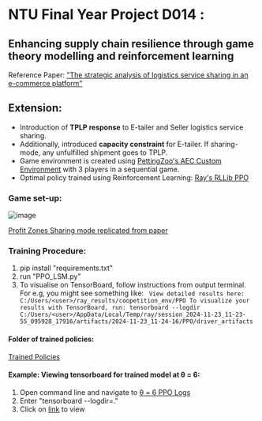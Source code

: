 # NTU Final Year Project D014 : 
## Enhancing supply chain resilience through game theory modelling and reinforcement learning
Reference Paper: ["The strategic analysis of logistics service sharing in an e-commerce platform"](https://www.sciencedirect.com/science/article/abs/pii/S0305048318313628)


## Extension:

* Introduction of **TPLP response** to E-tailer and Seller logistics service sharing.
* Additionally, introduced **capacity constraint** for E-tailer. If sharing-mode, any unfulfilled shipment goes to TPLP.
* Game environment is created using [PettingZoo's AEC Custom Environment](https://pettingzoo.farama.org/api/aec/) with 3 players in a sequential game.
* Optimal policy trained using Reinforcement Learning: [Ray's RLLib PPO](https://docs.ray.io/en/latest/rllib/rllib-algorithms.html#ppo)

### Game set-up:
![image](https://github.com/user-attachments/assets/bb22962a-324f-426b-864a-a772bf672f3d)


[Profit Zones Sharing mode replicated from paper](Profitable%20zone.png) 

### Training Procedure:

1. pip install "requirements.txt"
2. run "PPO_LSM.py"
3. To visualise on TensorBoard, follow instructions from output terminal. For e.g, you might see something like: ` View detailed results here: C:/Users/<user>/ray_results/coopetition_env/PPO
To visualize your results with TensorBoard, run: tensorboard --logdir C:/Users/<user>/AppData/Local/Temp/ray/session_2024-11-23_11-23-55_095928_17916/artifacts/2024-11-23_11-24-16/PPO/driver_artifacts`

#### Folder of trained policies:
[Trained Policies](Trained_policies)
   
#### Example: Viewing tensorboard for trained model at θ = 6:

1. Open command line and navigate to [θ = 6 PPO Logs](Trained_polices/Theta_6/PPO_Logs)
2. Enter "tensorboard --logdir=."
3. Click on [link](http://localhost:6006/) to view
